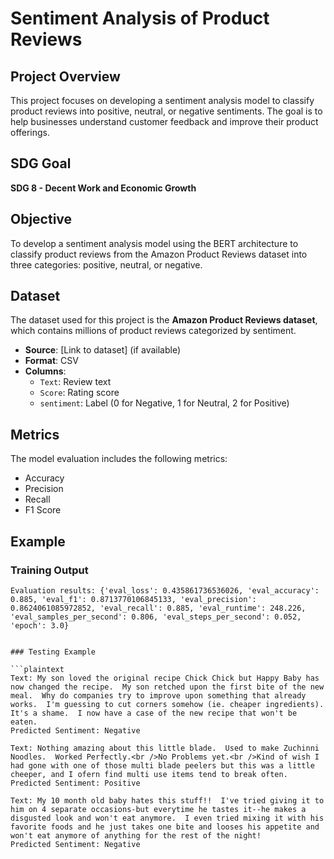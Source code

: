 # Sentiment Analysis of Product Reviews

## Project Overview

This project focuses on developing a sentiment analysis model to classify product reviews into positive, neutral, or negative sentiments. The goal is to help businesses understand customer feedback and improve their product offerings.

## SDG Goal

**SDG 8 - Decent Work and Economic Growth**

## Objective

To develop a sentiment analysis model using the BERT architecture to classify product reviews from the Amazon Product Reviews dataset into three categories: positive, neutral, or negative.

## Dataset

The dataset used for this project is the **Amazon Product Reviews dataset**, which contains millions of product reviews categorized by sentiment. 

- **Source**: [Link to dataset] (if available)
- **Format**: CSV
- **Columns**: 
  - `Text`: Review text
  - `Score`: Rating score
  - `sentiment`: Label (0 for Negative, 1 for Neutral, 2 for Positive)

## Metrics

The model evaluation includes the following metrics:
- Accuracy
- Precision
- Recall
- F1 Score

## Example

### Training Output

```plaintext
Evaluation results: {'eval_loss': 0.435861736536026, 'eval_accuracy': 0.885, 'eval_f1': 0.8713770106845133, 'eval_precision': 0.8624061085972852, 'eval_recall': 0.885, 'eval_runtime': 248.226, 'eval_samples_per_second': 0.806, 'eval_steps_per_second': 0.052, 'epoch': 3.0}


### Testing Example

```plaintext
Text: My son loved the original recipe Chick Chick but Happy Baby has now changed the recipe.  My son retched upon the first bite of the new meal.  Why do companies try to improve upon something that already works.  I'm guessing to cut corners somehow (ie. cheaper ingredients).  It's a shame.  I now have a case of the new recipe that won't be eaten.
Predicted Sentiment: Negative

Text: Nothing amazing about this little blade.  Used to make Zuchinni Noodles.  Worked Perfectly.<br />No Problems yet.<br />Kind of wish I had gone with one of those multi blade peelers but this was a little cheeper, and I ofern find multi use items tend to break often.
Predicted Sentiment: Positive

Text: My 10 month old baby hates this stuff!!  I've tried giving it to him on 4 separate occasions-but everytime he tastes it--he makes a disgusted look and won't eat anymore.  I even tried mixing it with his favorite foods and he just takes one bite and looses his appetite and won't eat anymore of anything for the rest of the night!
Predicted Sentiment: Negative

```
